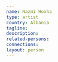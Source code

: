 ```yaml
---
name: Nazmi Hoxha
type: artist
country: Albania
tagline:
description:
related-persons:
connections:
layout: person
---
```

